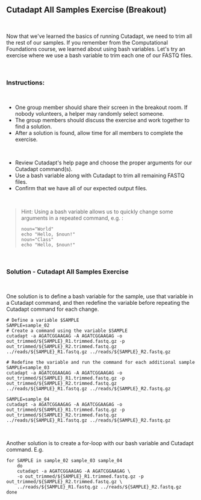 ## Cutadapt All Samples Exercise (Breakout)

<br>

Now that we've learned the basics of running Cutadapt, we need to trim all the rest of our samples. If you remember from the Computational Foundations course, we learned about using bash variables. Let's try an exercise where we use a bash variable to trim each one of our FASTQ files.

<br>

### Instructions:

<br>

- One group member should share their screen in the breakout room. If nobody volunteers, a helper may randomly select someone.
- The group members should discuss the exercise and work together to find a solution.
- After a solution is found, allow time for all members to complete the exercise.

<br>

- Review Cutadapt's help page and choose the proper arguments for our Cutadapt command(s).
- Use a bash variable along with Cutadapt to trim all remaining FASTQ files.
- Confirm that we have all of our expected output files.

<br>


> Hint: Using a bash variable allows us to quickly change some arguments in a repeated command, e.g. :
>
> ~~~
> noun="World"
> echo "Hello, $noun!"
> noun="Class"
> echo "Hello, $noun!"
> ~~~

<br>

### Solution - Cutadapt All Samples Exercise

<br>

One solution is to define a bash variable for the sample, use that variable in a Cutadapt command, and then redefine the variable before repeating the Cutadapt command for each change.

    # Define a variable $SAMPLE
    SAMPLE=sample_02
    # Create a command using the variable $SAMPLE
    cutadapt -a AGATCGGAAGAG -A AGATCGGAAGAG -o out_trimmed/${SAMPLE}_R1.trimmed.fastq.gz -p out_trimmed/${SAMPLE}_R2.trimmed.fastq.gz ../reads/${SAMPLE}_R1.fastq.gz ../reads/${SAMPLE}_R2.fastq.gz

    # Redefine the variable and run the command for each additional sample
    SAMPLE=sample_03
    cutadapt -a AGATCGGAAGAG -A AGATCGGAAGAG -o out_trimmed/${SAMPLE}_R1.trimmed.fastq.gz -p out_trimmed/${SAMPLE}_R2.trimmed.fastq.gz ../reads/${SAMPLE}_R1.fastq.gz ../reads/${SAMPLE}_R2.fastq.gz

    SAMPLE=sample_04
    cutadapt -a AGATCGGAAGAG -A AGATCGGAAGAG -o out_trimmed/${SAMPLE}_R1.trimmed.fastq.gz -p out_trimmed/${SAMPLE}_R2.trimmed.fastq.gz ../reads/${SAMPLE}_R1.fastq.gz ../reads/${SAMPLE}_R2.fastq.gz

<br>

Another solution is to create a for-loop with our bash variable and Cutadapt command. E.g.

    for SAMPLE in sample_02 sample_03 sample_04
        do
        cutadapt -a AGATCGGAAGAG -A AGATCGGAAGAG \
        -o out_trimmed/${SAMPLE}_R1.trimmed.fastq.gz -p out_trimmed/${SAMPLE}_R2.trimmed.fastq.gz \
        ../reads/${SAMPLE}_R1.fastq.gz ../reads/${SAMPLE}_R2.fastq.gz
    done

<br>
